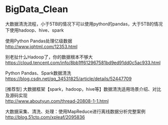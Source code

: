 # BigData_Clean
大数据清洗流程，小于5TB的情况下可以使用python的pandas，大于5TB的情况下使用hadoop、hive、spark

使用Python Pandas处理亿级数据<br/>
http://www.jqhtml.com/12353.html

别老扯什么Hadoop了，你的数据根本不够大<br/>
https://cloud.tencent.com/info/8bb1ff612967581bd9ed91dd0c5ac933.html

Python Pandas、Spark数据清洗<br/>
https://blog.csdn.net/qq_34531825/article/details/52447709<br/>

[推荐型] 大数据框架【spark，hadoop，hive等】数据清洗适用场景介绍、对比及源码实现<br/>
http://www.aboutyun.com/thread-20808-1-1.html

大数据采集、清洗、处理：使用MapReduce进行离线数据分析完整案例<br/>
http://blog.51cto.com/xpleaf/2095836
